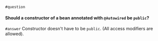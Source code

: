`#question`
#### Should a constructor of a bean annotated with `@Autowired` be `public`?

`#answer`
Constructor doesn't have to be `public`. (All access modifiers are allowed).
